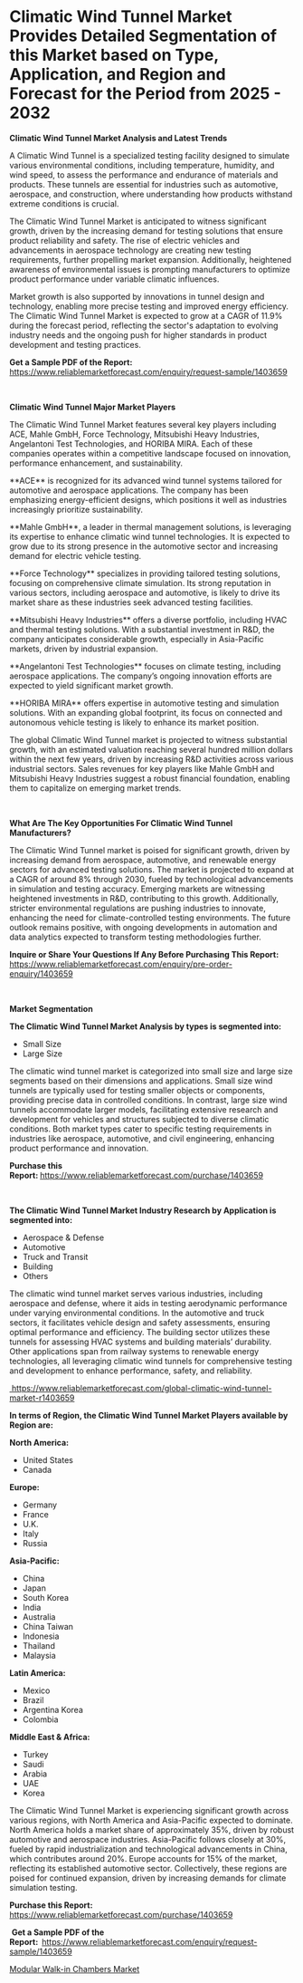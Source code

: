 <p><h1>Climatic Wind Tunnel Market Provides Detailed Segmentation of this Market based on Type, Application, and Region and Forecast for the Period from 2025 - 2032</h1></p><p><strong>Climatic Wind Tunnel Market Analysis and Latest Trends</strong></p>
<p><p>A Climatic Wind Tunnel is a specialized testing facility designed to simulate various environmental conditions, including temperature, humidity, and wind speed, to assess the performance and endurance of materials and products. These tunnels are essential for industries such as automotive, aerospace, and construction, where understanding how products withstand extreme conditions is crucial.</p><p>The Climatic Wind Tunnel Market is anticipated to witness significant growth, driven by the increasing demand for testing solutions that ensure product reliability and safety. The rise of electric vehicles and advancements in aerospace technology are creating new testing requirements, further propelling market expansion. Additionally, heightened awareness of environmental issues is prompting manufacturers to optimize product performance under variable climatic influences.</p><p>Market growth is also supported by innovations in tunnel design and technology, enabling more precise testing and improved energy efficiency. The Climatic Wind Tunnel Market is expected to grow at a CAGR of 11.9% during the forecast period, reflecting the sector's adaptation to evolving industry needs and the ongoing push for higher standards in product development and testing practices.</p></p>
<p><strong>Get a Sample PDF of the Report:&nbsp;</strong> <a href="https://www.reliablemarketforecast.com/enquiry/request-sample/1403659?utm_campaign=1110&utm_medium=2&utm_source=Github&utm_content=ia&utm_term=13012025&utm_id=climatic-wind-tunnel">https://www.reliablemarketforecast.com/enquiry/request-sample/1403659</a></p>
<p>&nbsp;</p>
<p><strong>Climatic Wind Tunnel Major Market Players</strong></p>
<p><p>The Climatic Wind Tunnel Market features several key players including ACE, Mahle GmbH, Force Technology, Mitsubishi Heavy Industries, Angelantoni Test Technologies, and HORIBA MIRA. Each of these companies operates within a competitive landscape focused on innovation, performance enhancement, and sustainability.</p><p>**ACE** is recognized for its advanced wind tunnel systems tailored for automotive and aerospace applications. The company has been emphasizing energy-efficient designs, which positions it well as industries increasingly prioritize sustainability. </p><p>**Mahle GmbH**, a leader in thermal management solutions, is leveraging its expertise to enhance climatic wind tunnel technologies. It is expected to grow due to its strong presence in the automotive sector and increasing demand for electric vehicle testing.</p><p>**Force Technology** specializes in providing tailored testing solutions, focusing on comprehensive climate simulation. Its strong reputation in various sectors, including aerospace and automotive, is likely to drive its market share as these industries seek advanced testing facilities.</p><p>**Mitsubishi Heavy Industries** offers a diverse portfolio, including HVAC and thermal testing solutions. With a substantial investment in R&D, the company anticipates considerable growth, especially in Asia-Pacific markets, driven by industrial expansion.</p><p>**Angelantoni Test Technologies** focuses on climate testing, including aerospace applications. The company’s ongoing innovation efforts are expected to yield significant market growth.</p><p>**HORIBA MIRA** offers expertise in automotive testing and simulation solutions. With an expanding global footprint, its focus on connected and autonomous vehicle testing is likely to enhance its market position.</p><p>The global Climatic Wind Tunnel market is projected to witness substantial growth, with an estimated valuation reaching several hundred million dollars within the next few years, driven by increasing R&D activities across various industrial sectors. Sales revenues for key players like Mahle GmbH and Mitsubishi Heavy Industries suggest a robust financial foundation, enabling them to capitalize on emerging market trends.</p></p>
<p>&nbsp;</p>
<p><strong>What Are The Key Opportunities For Climatic Wind Tunnel Manufacturers?</strong></p>
<p><p>The Climatic Wind Tunnel market is poised for significant growth, driven by increasing demand from aerospace, automotive, and renewable energy sectors for advanced testing solutions. The market is projected to expand at a CAGR of around 8% through 2030, fueled by technological advancements in simulation and testing accuracy. Emerging markets are witnessing heightened investments in R&D, contributing to this growth. Additionally, stricter environmental regulations are pushing industries to innovate, enhancing the need for climate-controlled testing environments. The future outlook remains positive, with ongoing developments in automation and data analytics expected to transform testing methodologies further.</p></p>
<p><strong>Inquire or Share Your Questions If Any Before Purchasing This Report:</strong> <a href="https://www.reliablemarketforecast.com/enquiry/pre-order-enquiry/1403659?utm_campaign=1110&utm_medium=2&utm_source=Github&utm_content=ia&utm_term=13012025&utm_id=climatic-wind-tunnel">https://www.reliablemarketforecast.com/enquiry/pre-order-enquiry/1403659</a></p>
<p>&nbsp;</p>
<p><strong>Market Segmentation</strong></p>
<p><strong>The Climatic Wind Tunnel Market Analysis by types is segmented into:</strong></p>
<p><ul><li>Small Size</li><li>Large Size</li></ul></p>
<p><p>The climatic wind tunnel market is categorized into small size and large size segments based on their dimensions and applications. Small size wind tunnels are typically used for testing smaller objects or components, providing precise data in controlled conditions. In contrast, large size wind tunnels accommodate larger models, facilitating extensive research and development for vehicles and structures subjected to diverse climatic conditions. Both market types cater to specific testing requirements in industries like aerospace, automotive, and civil engineering, enhancing product performance and innovation.</p></p>
<p><strong>Purchase this Report:&nbsp;</strong><a href="https://www.reliablemarketforecast.com/purchase/1403659?utm_campaign=1110&utm_medium=2&utm_source=Github&utm_content=ia&utm_term=13012025&utm_id=climatic-wind-tunnel">https://www.reliablemarketforecast.com/purchase/1403659</a></p>
<p>&nbsp;</p>
<p><strong>The Climatic Wind Tunnel Market Industry Research by Application is segmented into:</strong></p>
<p><ul><li>Aerospace & Defense</li><li>Automotive</li><li>Truck and Transit</li><li>Building</li><li>Others</li></ul></p>
<p><p>The climatic wind tunnel market serves various industries, including aerospace and defense, where it aids in testing aerodynamic performance under varying environmental conditions. In the automotive and truck sectors, it facilitates vehicle design and safety assessments, ensuring optimal performance and efficiency. The building sector utilizes these tunnels for assessing HVAC systems and building materials’ durability. Other applications span from railway systems to renewable energy technologies, all leveraging climatic wind tunnels for comprehensive testing and development to enhance performance, safety, and reliability.</p></p>
<p><a href="https://www.reliablemarketforecast.com/global-climatic-wind-tunnel-market-r1403659?utm_campaign=1110&utm_medium=2&utm_source=Github&utm_content=ia&utm_term=13012025&utm_id=climatic-wind-tunnel">&nbsp;https://www.reliablemarketforecast.com/global-climatic-wind-tunnel-market-r1403659</a></p>
<p><strong>In terms of Region, the Climatic Wind Tunnel Market Players available by Region are:</strong></p>
<p>
    <p> <strong> North America: </strong>
        <ul>
            <li>United States</li>
            <li>Canada</li>
        </ul>
        </p> 
    <p> <strong> Europe: </strong>
        <ul>
            <li>Germany</li>
            <li>France</li>
            <li>U.K.</li>
            <li>Italy</li>
            <li>Russia</li>
        </ul>
        </p> 
    <p> <strong> Asia-Pacific: </strong>
        <ul>
            <li>China</li>
            <li>Japan</li>
            <li>South Korea</li>
            <li>India</li>
            <li>Australia</li>
            <li>China Taiwan</li>
            <li>Indonesia</li>
            <li>Thailand</li>
            <li>Malaysia</li>
        </ul>
        </p> 
    <p> <strong> Latin America: </strong>
        <ul>
            <li>Mexico</li>
            <li>Brazil</li>
            <li>Argentina Korea</li>
            <li>Colombia</li>
        </ul>
        </p> 
    <p> <strong> Middle East & Africa: </strong>
        <ul>
            <li>Turkey</li>
            <li>Saudi</li>
            <li>Arabia</li>
            <li>UAE</li>
            <li>Korea</li>
        </ul>
    </p>
    </p>
<p><p>The Climatic Wind Tunnel Market is experiencing significant growth across various regions, with North America and Asia-Pacific expected to dominate. North America holds a market share of approximately 35%, driven by robust automotive and aerospace industries. Asia-Pacific follows closely at 30%, fueled by rapid industrialization and technological advancements in China, which contributes around 20%. Europe accounts for 15% of the market, reflecting its established automotive sector. Collectively, these regions are poised for continued expansion, driven by increasing demands for climate simulation testing.</p></p>
<p><strong>Purchase this Report: </strong><a href="https://www.reliablemarketforecast.com/purchase/1403659?utm_campaign=1110&utm_medium=2&utm_source=Github&utm_content=ia&utm_term=13012025&utm_id=climatic-wind-tunnel">https://www.reliablemarketforecast.com/purchase/1403659</a></p>
<p>&nbsp;<strong>Get a Sample PDF of the Report:&nbsp;&nbsp;</strong><a href="https://www.reliablemarketforecast.com/enquiry/request-sample/1403659?utm_campaign=1110&utm_medium=2&utm_source=Github&utm_content=ia&utm_term=13012025&utm_id=climatic-wind-tunnel">https://www.reliablemarketforecast.com/enquiry/request-sample/1403659</a></p>
<p><strong></strong></p>
<p><p><a href="https://github.com/WillieWoodard/Market-Research-Report-List-7/blob/main/modular-walk-in-chambers-market.md?utm_campaign=1110&utm_medium=2&utm_source=Github&utm_content=ia&utm_term=13012025&utm_id=climatic-wind-tunnel">Modular Walk-in Chambers Market</a></p></p>